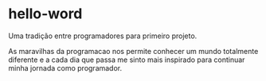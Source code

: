 # hello-word
Uma tradição entre programadores para primeiro projeto.

As maravilhas da programacao nos permite conhecer um mundo totalmente diferente e a cada dia que passa me sinto mais inspirado para continuar minha jornada como programador.

